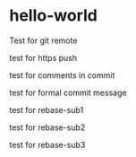 # hello-world
Test for git remote

test for https push

test for comments in commit

test for formal commit message

test for rebase-sub1

test for rebase-sub2

test for rebase-sub3
